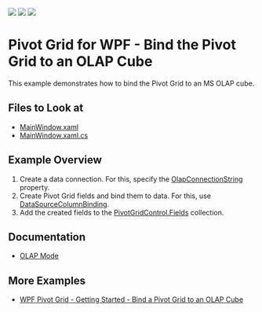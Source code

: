 <!-- default badges list -->
![](https://img.shields.io/endpoint?url=https://codecentral.devexpress.com/api/v1/VersionRange/507908016/22.1.3%2B)
[![](https://img.shields.io/badge/Open_in_DevExpress_Support_Center-FF7200?style=flat-square&logo=DevExpress&logoColor=white)](https://supportcenter.devexpress.com/ticket/details/T1098574)
[![](https://img.shields.io/badge/📖_How_to_use_DevExpress_Examples-e9f6fc?style=flat-square)](https://docs.devexpress.com/GeneralInformation/403183)
<!-- default badges end -->

# Pivot Grid for WPF -  Bind the Pivot Grid to an OLAP Cube
This example demonstrates how to bind the Pivot Grid to an MS OLAP cube.

<!-- default file list -->
## Files to Look at
* [MainWindow.xaml](./CS/HowToBindOLAP/MainWindow.xaml) <!--(VB: [MainWindow.xaml](./VB/HowToBindOLAP/MainWindow.xaml))-->
* [MainWindow.xaml.cs](./CS/HowToBindOLAP/MainWindow.xaml.cs) <!--(VB: [MainWindow.xaml.vb](./VB/HowToBindOLAP/MainWindow.xaml.vb))-->
<!-- default file list end -->

## Example Overview
1. Create a data connection. For this, specify the [OlapConnectionString](https://docs.devexpress.com/WPF/DevExpress.Xpf.PivotGrid.PivotGridControl.OlapConnectionString) property.
2. Create Pivot Grid fields and bind them to data. For this, use [DataSourceColumnBinding](https://docs.devexpress.com/WPF/DevExpress.Xpf.PivotGrid.DataSourceColumnBinding).
3. Add the created fields to the [PivotGridControl.Fields](https://docs.devexpress.com/WPF/DevExpress.Xpf.PivotGrid.PivotGridControl.Fields) collection. 

## Documentation
- [OLAP Mode](https://docs.devexpress.com/CoreLibraries/403809/devexpress-pivot-grid-core-library/pivot-grid-modes/olap-mode?v=22.1)

## More Examples 
- [WPF Pivot Grid - Getting Started - Bind a Pivot Grid to an OLAP Cube](https://github.com/DevExpress-Examples/wpf-pivot-grid-getting-started-bind-a-pivot-grid-to-an-olap-cube-runtime-sample-t540936)




